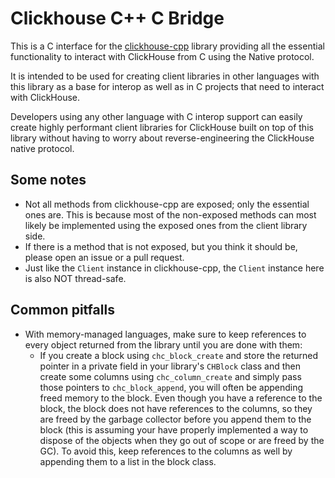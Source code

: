 Clickhouse C++ C Bridge
========================
This is a C interface for the [clickhouse-cpp](https://github.com/ClickHouse/clickhouse-cpp) library providing all
the essential functionality to interact with ClickHouse from C using the Native protocol.

It is intended to be used for creating client libraries in other languages with this library as a base for interop
as well as in C projects that need to interact with ClickHouse.

Developers using any other language with C interop support can easily create highly performant client 
libraries for ClickHouse built on top of this library without having to worry about reverse-engineering the ClickHouse 
native protocol.

## Some notes
- Not all methods from clickhouse-cpp are exposed; only the essential ones are. This is because most of the 
non-exposed methods can most likely be implemented using the exposed ones from the client library side.
- If there is a method that is not exposed, but you think it should be, please open an issue or a pull request.
- Just like the `Client` instance in clickhouse-cpp, the `Client` instance here is also NOT thread-safe.

## Common pitfalls
- With memory-managed languages, make sure to keep references to every object returned from the library until you are done with them:
  - If you create a block using `chc_block_create` and store the returned pointer in a private field in 
  your library's `CHBlock` class and then create some columns using `chc_column_create` and simply pass those pointers to 
  `chc_block_append`, you will often be appending freed memory to the block. Even though you have a reference to the block,
  the block does not have references to the columns, so they are freed by the garbage collector before you append them 
  to the block (this is assuming your have properly implemented a way to dispose of the objects when they go out of scope 
  or are freed by the GC). To avoid this, keep references to the columns as well by appending them to a list in the block class.
